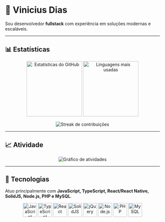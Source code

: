 # 👋 Vinicius Dias

Sou desenvolvedor **fullstack** com experiência em soluções modernas e escaláveis.  

---

## 📊 Estatísticas

<p align="center">
  <img src="https://github-readme-stats.vercel.app/api?username=Vin-icius&show_icons=true&theme=radical" alt="Estatísticas do GitHub" height="180em"/>
  <img src="https://github-readme-stats.vercel.app/api/top-langs/?username=Vin-icius&layout=compact&theme=radical" alt="Linguagens mais usadas" height="180em"/>
</p>

<p align="center">
  <img src="https://streak-stats.demolab.com/?user=Vin-icius&theme=radical" alt="Streak de contribuições"/>
</p>

---

## 📈 Atividade

<p align="center">
  <img src="https://github-readme-activity-graph.vercel.app/graph?username=Vin-icius&theme=react-dark" alt="Gráfico de atividades"/>
</p>

---

## 🚀 Tecnologias

Atuo principalmente com **JavaScript, TypeScript, React/React Native, SolidJS, Node.js, PHP e MySQL**.

<p align="center">
  <img src="https://cdn.jsdelivr.net/gh/devicons/devicon/icons/javascript/javascript-original.svg" width="45" alt="JavaScript"/>
  <img src="https://cdn.jsdelivr.net/gh/devicons/devicon/icons/typescript/typescript-original.svg" width="45" alt="TypeScript"/>
  <img src="https://cdn.jsdelivr.net/gh/devicons/devicon/icons/react/react-original.svg" width="45" alt="React"/>
  <img src="https://cdn.jsdelivr.net/gh/devicons/devicon/icons/solid/solid-original.svg" width="45" alt="SolidJS"/>
  <img src="https://cdn.jsdelivr.net/gh/devicons/devicon/icons/jquery/jquery-original.svg" width="45" alt="jQuery"/>
  <img src="https://cdn.jsdelivr.net/gh/devicons/devicon/icons/nodejs/nodejs-original.svg" width="45" alt="Node.js"/>
  <img src="https://cdn.jsdelivr.net/gh/devicons/devicon/icons/php/php-original.svg" width="45" alt="PHP"/>
  <img src="https://cdn.jsdelivr.net/gh/devicons/devicon/icons/mysql/mysql-original.svg" width="45" alt="MySQL"/>
</p>
